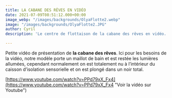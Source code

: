 ```yaml
---
title: LA CABANE DES RÊVES EN VIDÉO
date: 2021-07-09T08:51:12.000+00:00
image_webp: "/images/backgrounds/OlyaFlotte2.webp"
image: "/images/backgrounds/OlyaFlotte2.JPG"
author: Cyril
description: 'Le centre de flottaison de la cabane des rêves en vidéo. '

---
```

Petite vidéo de présentation de **la cabane des rêves**. Ici pour les besoins de la vidéo, notre modèle porte un maillot de bain et est restée les lumières allumées, cependant normalement on est totalement nu à l’intérieur du caisson d’isolation sensorielle et on est plongé dans un noir total.

[https://www.youtube.com/watch?v=PPd79xX_Fx4](https://www.youtube.com/watch?v=PPd79xX_Fx4 "Voir la vidéo sur Youtube")